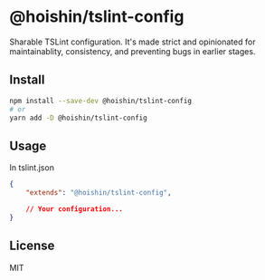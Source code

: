 # @hoishin/tslint-config

Sharable TSLint configuration. It's made strict and opinionated for maintainablity, consistency, and preventing bugs in earlier stages.

## Install

```sh
npm install --save-dev @hoishin/tslint-config
# or
yarn add -D @hoishin/tslint-config
```

## Usage
In tslint.json

```json
{
	"extends": "@hoishin/tslint-config",

	// Your configuration...
}
```

## License

MIT
